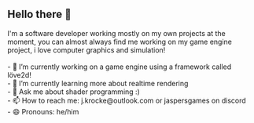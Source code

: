 ## Hello there 👋

<!--
**JasperKr/JasperKr** is a ✨ _special_ ✨ repository because its `README.md` (this file) appears on your GitHub profile.

Here are some ideas to get you started:
--!>
I'm a software developer working mostly on my own projects at the moment, you can almost always find me working on my game engine project, i love computer graphics and simulation!
</br>
</br>
- 🔭 I’m currently working on a game engine using a framework called löve2d!</br>
- 🌱 I’m currently learning more about realtime rendering</br>
- 💬 Ask me about shader programming :)</br>
- 📫 How to reach me: j.krocke@outlook.com or jaspersgames on discord</br>
- 😄 Pronouns: he/him</br>
</br>
